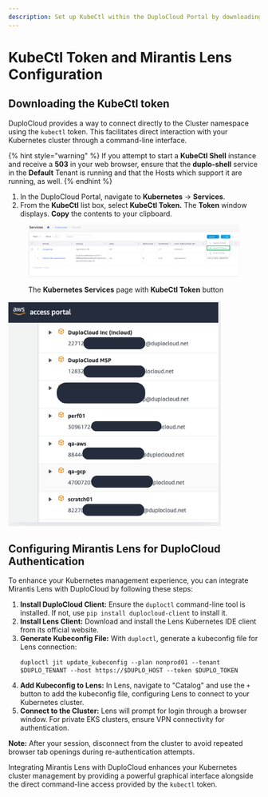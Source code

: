 ```yaml
---
description: Set up KubeCtl within the DuploCloud Portal by downloading the token and configuring Mirantis Lens for DuploCloud authentication.
---
```


# KubeCtl Token and Mirantis Lens Configuration

## Downloading the KubeCtl token

DuploCloud provides a way to connect directly to the Cluster namespace using the `kubectl` token. This facilitates direct interaction with your Kubernetes cluster through a command-line interface.

{% hint style="warning" %}
If you attempt to start a **KubeCtl Shell** instance and receive a **503** in your web browser, ensure that the **duplo-shell** service in the **Default** Tenant is running and that the Hosts which support it are running, as well.
{% endhint %}

1. In the DuploCloud Portal, navigate to **Kubernetes** -> **Services**.
2. From the **KubeCtl** list box, select **KubeCtl Token.** The **Token** window displays. **Copy** the contents to your clipboard.

<figure><img src="../../.gitbook/assets/Screenshot (349).png" alt=""><figcaption><p>The <strong>Kubernetes Services</strong> page with <strong>KubeCtl Token</strong> button</p></figcaption></figure>

<div align="left">
<img src="../../.gitbook/assets/image (1) (3).png" alt="Token window with kubectl commands for creating token">
</div>

## Configuring Mirantis Lens for DuploCloud Authentication

To enhance your Kubernetes management experience, you can integrate Mirantis Lens with DuploCloud by following these steps:

1. **Install DuploCloud Client:** Ensure the `duploctl` command-line tool is installed. If not, use `pip install duplocloud-client` to install it.
2. **Install Lens Client:** Download and install the Lens Kubernetes IDE client from its official website.
3. **Generate Kubeconfig File:** With `duploctl`, generate a kubeconfig file for Lens connection:
   ```
   duploctl jit update_kubeconfig --plan nonprod01 --tenant $DUPLO_TENANT --host https://$DUPLO_HOST --token $DUPLO_TOKEN
   ```
4. **Add Kubeconfig to Lens:** In Lens, navigate to "Catalog" and use the `+` button to add the kubeconfig file, configuring Lens to connect to your Kubernetes cluster.
5. **Connect to the Cluster:** Lens will prompt for login through a browser window. For private EKS clusters, ensure VPN connectivity for authentication.

**Note:** After your session, disconnect from the cluster to avoid repeated browser tab openings during re-authentication attempts.

Integrating Mirantis Lens with DuploCloud enhances your Kubernetes cluster management by providing a powerful graphical interface alongside the direct command-line access provided by the `kubectl` token.